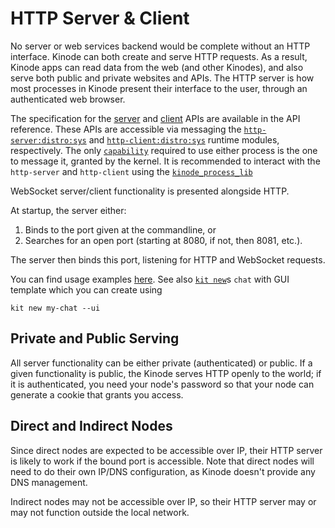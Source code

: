 # HTTP Server & Client

No server or web services backend would be complete without an HTTP interface.
Kinode can both create and serve HTTP requests.
As a result, Kinode apps can read data from the web (and other Kinodes), and also serve both public and private websites and APIs.
The HTTP server is how most processes in Kinode present their interface to the user, through an authenticated web browser.

The specification for the [server](../apis/http_server.md) and [client](../apis/http_client.md) APIs are available in the API reference.
These APIs are accessible via messaging the [`http-server:distro:sys`](https://github.com/kinode-dao/kinode/blob/main/kinode/src/http/server.rs) and [`http-client:distro:sys`](https://github.com/kinode-dao/kinode/blob/main/kinode/src/http/client.rs) runtime modules, respectively.
The only [`capability`](../system/process/capabilities.md) required to use either process is the one to message it, granted by the kernel.
It is recommended to interact with the `http-server` and `http-client` using the [`kinode_process_lib`](https://docs.rs/kinode_process_lib/latest/kinode_process_lib/http/index.html)

WebSocket server/client functionality is presented alongside HTTP.

At startup, the server either:

1. Binds to the port given at the commandline, or
2. Searches for an open port (starting at 8080, if not, then 8081, etc.).

The server then binds this port, listening for HTTP and WebSocket requests.

You can find usage examples [here](../cookbook/talking_to_the_outside_world.md).
See also [`kit new`](../kit/new.md)s `chat` with GUI template which you can create using
```
kit new my-chat --ui
```

## Private and Public Serving

All server functionality can be either private (authenticated) or public.
If a given functionality is public, the Kinode serves HTTP openly to the world; if it is authenticated, you need your node's password so that your node can generate a cookie that grants you access.

## Direct and Indirect Nodes

Since direct nodes are expected to be accessible over IP, their HTTP server is likely to work if the bound port is accessible.
Note that direct nodes will need to do their own IP/DNS configuration, as Kinode doesn't provide any DNS management.

Indirect nodes may not be accessible over IP, so their HTTP server may or may not function outside the local network.
